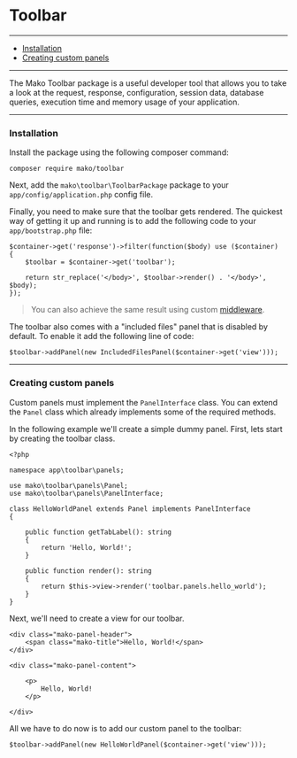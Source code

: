 # Toolbar

--------------------------------------------------------

* [Installation](#installation)
* [Creating custom panels](#creating_custom_panels)

--------------------------------------------------------

The Mako Toolbar package is a useful developer tool that allows you to take a look at the request, response, configuration, session data, database queries, execution time and memory usage of your application.

--------------------------------------------------------

<a id="installation"></a>

### Installation

Install the package using the following composer command:

	composer require mako/toolbar

Next, add the ```mako\toolbar\ToolbarPackage``` package to your ```app/config/application.php``` config file.

Finally, you need to make sure that the toolbar gets rendered. The quickest way of getting it up and running is to add the following code to your ```app/bootstrap.php``` file:

	$container->get('response')->filter(function($body) use ($container)
	{
    	$toolbar = $container->get('toolbar');

    	return str_replace('</body>', $toolbar->render() . '</body>', $body);
	});

> You can also achieve the same result using custom [middleware](:base_url:/docs/:version:/routing-and-controllers:routing#route_middleware).

The toolbar also comes with a "included files" panel that is disabled by default. To enable it add the following line of code:

	$toolbar->addPanel(new IncludedFilesPanel($container->get('view')));

--------------------------------------------------------

<a id="creating_custom_panels"></a>

### Creating custom panels

Custom panels must implement the `PanelInterface` class. You can extend the `Panel` class which already implements some of the required methods.

In the following example we'll create a simple dummy panel. First, lets start by creating the toolbar class.

	<?php

	namespace app\toolbar\panels;

	use mako\toolbar\panels\Panel;
	use mako\toolbar\panels\PanelInterface;

	class HelloWorldPanel extends Panel implements PanelInterface
	{

		public function getTabLabel(): string
		{
			return 'Hello, World!';
		}

		public function render(): string
		{
			return $this->view->render('toolbar.panels.hello_world');
		}
	}

Next, we'll need to create a view for our toolbar.

	<div class="mako-panel-header">
		<span class="mako-title">Hello, World!</span>
	</div>

	<div class="mako-panel-content">

		<p>
			Hello, World!
		</p>

	</div>

All we have to do now is to add our custom panel to the toolbar:

	$toolbar->addPanel(new HelloWorldPanel($container->get('view')));
